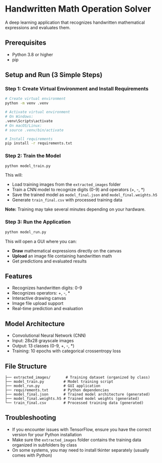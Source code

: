 # Handwritten Math Operation Solver

A deep learning application that recognizes handwritten mathematical expressions and evaluates them.

## Prerequisites

- Python 3.8 or higher
- pip

## Setup and Run (3 Simple Steps)

### Step 1: Create Virtual Environment and Install Requirements

```bash
# Create virtual environment
python -m venv .venv

# Activate virtual environment
# On Windows:
.venv\Scripts\activate
# On macOS/Linux:
# source .venv/bin/activate

# Install requirements
pip install -r requirements.txt
```

### Step 2: Train the Model

```bash
python model_train.py
```

This will:
- Load training images from the `extracted_images` folder
- Train a CNN model to recognize digits (0-9) and operators (+, -, *)
- Save the trained model as `model_final.json` and `model_final.weights.h5`
- Generate `train_final.csv` with processed training data

**Note:** Training may take several minutes depending on your hardware.

### Step 3: Run the Application

```bash
python model_run.py
```

This will open a GUI where you can:
- **Draw** mathematical expressions directly on the canvas
- **Upload** an image file containing handwritten math
- Get predictions and evaluated results

## Features

- Recognizes handwritten digits: 0-9
- Recognizes operators: +, -, *
- Interactive drawing canvas
- Image file upload support
- Real-time prediction and evaluation

## Model Architecture

- Convolutional Neural Network (CNN)
- Input: 28x28 grayscale images
- Output: 13 classes (0-9, +, -, *)
- Training: 10 epochs with categorical crossentropy loss

## File Structure

```
├── extracted_images/       # Training dataset (organized by class)
├── model_train.py         # Model training script
├── model_run.py           # GUI application
├── requirements.txt       # Python dependencies
├── model_final.json       # Trained model architecture (generated)
├── model_final.weights.h5 # Trained model weights (generated)
└── train_final.csv        # Processed training data (generated)
```

## Troubleshooting

- If you encounter issues with TensorFlow, ensure you have the correct version for your Python installation
- Make sure the `extracted_images` folder contains the training data organized in subfolders by class
- On some systems, you may need to install tkinter separately (usually comes with Python)

